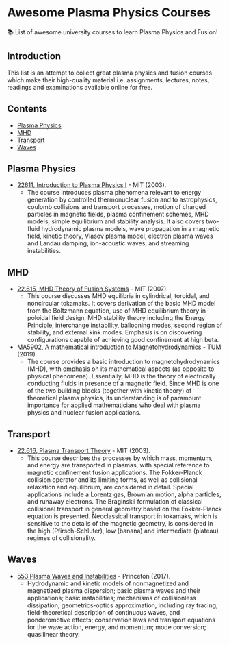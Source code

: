 # Awesome Plasma Physics Courses
:books: List of awesome university courses to learn Plasma Physics and Fusion!

## Introduction

This list is an attempt to collect great plasma physics and fusion courses which make their high-quality material i.e. assignments, lectures, notes, readings and examinations available online for free.

## Contents

- [Plasma Physics](#plasma-physics)
- [MHD](#mhd)
- [Transport](#transport)
- [Waves](#waves)

## Plasma Physics

- [22611, Introduction to Plasma Physics I](https://ocw.mit.edu/courses/nuclear-engineering/22-611j-introduction-to-plasma-physics-i-fall-2003/index.htm) - MIT (2003).
	- The course introduces plasma phenomena relevant to energy generation by controlled thermonuclear fusion and to astrophysics, coulomb collisions and transport processes, motion of charged particles in magnetic fields, plasma confinement schemes, MHD models, simple equilibrium and stability analysis. It also covers two-fluid hydrodynamic plasma models, wave propagation in a magnetic field, kinetic theory, Vlasov plasma model, electron plasma waves and Landau damping, ion-acoustic waves, and streaming instabilities.

## MHD

- [22.615, MHD Theory of Fusion Systems](https://ocw.mit.edu/courses/nuclear-engineering/22-615-mhd-theory-of-fusion-systems-spring-2007/) - MIT (2007).
	- This course discusses MHD equilibria in cylindrical, toroidal, and noncircular tokamaks. It covers derivation of the basic MHD model from the Boltzmann equation, use of MHD equilibrium theory in poloidal field design, MHD stability theory including the Energy Principle, interchange instability, ballooning modes, second region of stability, and external kink modes. Emphasis is on discovering configurations capable of achieving good confinement at high beta.
- [MA5902, A mathematical introduction to Magnetohydrodynamics](https://www-m16.ma.tum.de/Allgemeines/MHD19) - TUM (2019).
	- The course provides a basic introduction to magnetohydrodynamics (MHD), with emphasis on its mathematical aspects (as opposite to physical phenomena). Essentially, MHD is the theory of electrically conducting fluids in presence of a magnetic field. Since MHD is one of the two building blocks (together with kinetic theory) of theoretical plasma physics, its understanding is of paramount importance for applied mathematicians who deal with plasma physics and nuclear fusion applications.

## Transport

- [22.616, Plasma Transport Theory](https://ocw.mit.edu/courses/nuclear-engineering/22-616-plasma-transport-theory-fall-2003/) - MIT (2003).
	- This course describes the processes by which mass, momentum, and energy are transported in plasmas, with special reference to magnetic confinement fusion applications. The Fokker-Planck collision operator and its limiting forms, as well as collisional relaxation and equilibrium, are considered in detail. Special applications include a Lorentz gas, Brownian motion, alpha particles, and runaway electrons. The Braginskii formulation of classical collisional transport in general geometry based on the Fokker-Planck equation is presented. Neoclassical transport in tokamaks, which is sensitive to the details of the magnetic geometry, is considered in the high (Pfirsch-Schluter), low (banana) and intermediate (plateau) regimes of collisionality.

## Waves

- [553 Plasma Waves and Instabilities](http://www.princeton.edu/~idodin/ast.htm) - Princeton (2017).
	- Hydrodynamic and kinetic models of nonmagnetized and magnetized plasma dispersion; basic plasma waves and their applications; basic instabilities; mechanisms of collisionless dissipation; geometrics-optics approximation, including ray tracing, field-theoretical description of continuous waves, and ponderomotive effects; conservation laws and transport equations for the wave action, energy, and momentum; mode conversion; quasilinear theory.
